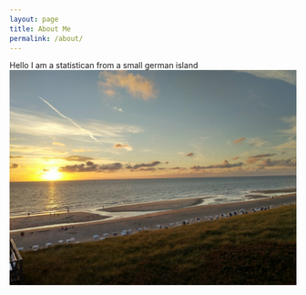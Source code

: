 ```yaml
---
layout: page
title: About Me
permalink: /about/
---
```


Hello I am a statistican from a small german island ![](/images/beach_sunset.png)
